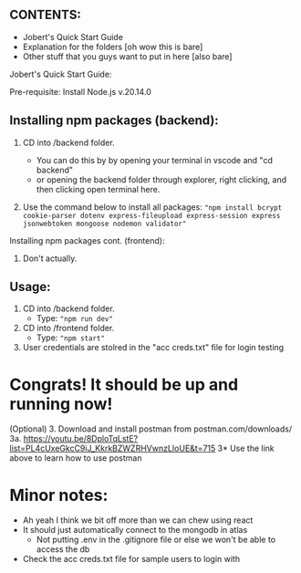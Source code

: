 ## CONTENTS:
- Jobert's Quick Start Guide
- Explanation for the folders [oh wow this is bare]
- Other stuff that you guys want to put in here [also bare]

Jobert's Quick Start Guide:

Pre-requisite: Install Node.js v.20.14.0

## Installing npm packages (backend):

1. CD into /backend folder. 
    - You can do this by by opening your terminal in vscode and "cd backend"
    - or opening the backend folder through explorer, right clicking, and then clicking open terminal here.

2. Use the command below to install all packages:
   ``` "npm install bcrypt cookie-parser dotenv express-fileupload express-session express jsonwebtoken mongoose nodemon validator" ```

Installing npm packages cont. (frontend):

1. Don't actually.


## Usage:
1. CD into /backend folder.
    - Type: ``` "npm run dev" ```
2. CD into /frontend folder.
    - Type: ``` "npm start" ```
3. User credentials are stolred in the "acc creds.txt" file for login testing

# Congrats! It should be up and running now!


(Optional)
3. Download and install postman from postman.com/downloads/
    3a. https://youtu.be/8DploTqLstE?list=PL4cUxeGkcC9iJ_KkrkBZWZRHVwnzLIoUE&t=715
    3* Use the link above to learn how to use postman

# Minor notes:
- Ah yeah I think we bit off more than we can chew using react 
- It should just automatically connect to the mongodb in atlas
    - Not putting .env in the .gitignore file or else we won't be able to access the db
- Check the acc creds.txt file for sample users to login with